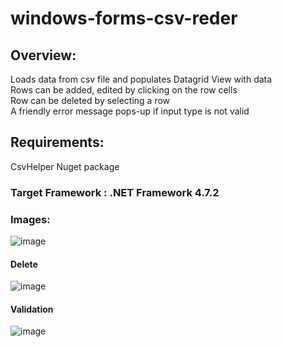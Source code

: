 # windows-forms-csv-reder

## Overview: 
  Loads data from csv file and populates Datagrid View with data <br>
  Rows can be added, edited by clicking on the row cells <br>
  Row can be deleted by selecting a row <br>
  A friendly error message pops-up if input type is not valid
  
 ## Requirements:
  CsvHelper Nuget package
  
 ### Target Framework : .NET Framework 4.7.2
 
 ### Images:
 ![image](https://user-images.githubusercontent.com/47703208/127454741-f469ef51-a909-4beb-893b-b1a97db4697c.png)

#### Delete
![image](https://user-images.githubusercontent.com/47703208/127454810-f1d995f9-0854-4b8b-aa8b-2e060f1fcc74.png)

#### Validation
![image](https://user-images.githubusercontent.com/47703208/127454888-e6809bc3-7bdd-4d12-b15b-e79e3b1b8d2d.png)

